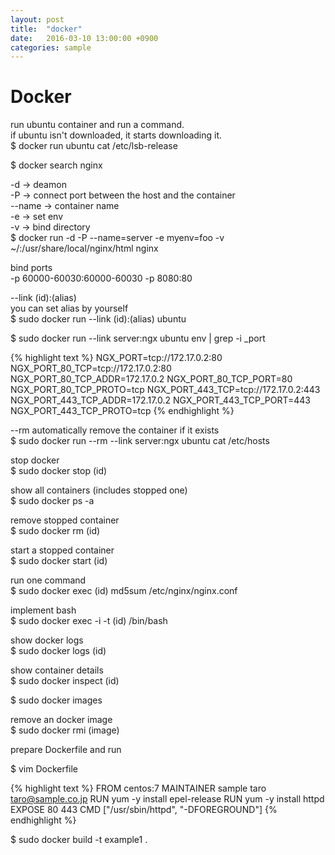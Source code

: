 ```yaml
---
layout: post
title:  "docker"
date:   2016-03-10 13:00:00 +0900
categories: sample
---
```


# Docker

run ubuntu container and run a command.  
if ubuntu isn't downloaded, it starts downloading it.  
$ docker run ubuntu cat /etc/lsb-release  

$ docker search nginx

-d -> deamon  
-P -> connect port between the host and the container  
--name -> container name  
-e -> set env  
-v -> bind directory  
$ docker run -d -P --name=server -e myenv=foo -v ~/:/usr/share/local/nginx/html nginx  

bind ports  
-p 60000-60030:60000-60030 -p 8080:80  

--link (id):(alias)  
you can set alias by yourself  
$ sudo docker run --link (id):(alias) ubuntu  

$ sudo docker run --link server:ngx ubuntu env | grep -i _port

{% highlight text %}
NGX_PORT=tcp://172.17.0.2:80
NGX_PORT_80_TCP=tcp://172.17.0.2:80
NGX_PORT_80_TCP_ADDR=172.17.0.2
NGX_PORT_80_TCP_PORT=80
NGX_PORT_80_TCP_PROTO=tcp
NGX_PORT_443_TCP=tcp://172.17.0.2:443
NGX_PORT_443_TCP_ADDR=172.17.0.2
NGX_PORT_443_TCP_PORT=443
NGX_PORT_443_TCP_PROTO=tcp
{% endhighlight %}

--rm automatically remove the container if it exists  
$ sudo docker run --rm --link server:ngx ubuntu cat /etc/hosts  

stop docker  
$ sudo docker stop (id)  

show all containers (includes stopped one)  
$ sudo docker ps -a  

remove stopped container  
$ sudo docker rm (id)  

start a stopped container  
$ sudo docker start (id)  

run one command  
$ sudo docker exec (id) md5sum /etc/nginx/nginx.conf  

implement bash  
$ sudo docker exec -i -t (id) /bin/bash

show docker logs  
$ sudo docker logs (id)

show container details  
$ sudo docker inspect (id)

$ sudo docker images

remove an docker image  
$ sudo docker rmi (image)

prepare Dockerfile and run

$ vim Dockerfile

{% highlight text %}
FROM centos:7
MAINTAINER sample taro <taro@sample.co.jp>
RUN yum -y install epel-release
RUN yum -y install httpd
EXPOSE 80 443
CMD ["/usr/sbin/httpd", "-DFOREGROUND"]
{% endhighlight %}

$ sudo docker build -t example1 .

